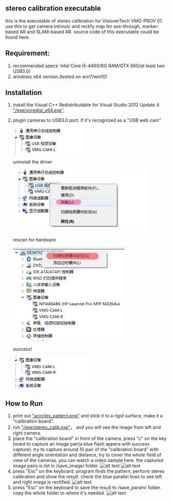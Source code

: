 ## stereo calibration executable

this is the executable of stereo calibration for VisionerTech VMG-PROV 01. use this to get camera intrinsic and rectify map for see-through, marker-based AR and SLAM-based AR. source code of this executable could be found here.

## Requirement:

1.  recommended specs: Intel Core i5-4460/8G RAM/GTX 660/at least two USB3.0/
2.  windows x64 version.(tested on win7/win10)

## Installation

1.  install the Visual C++ Redistributable for Visual Studio 2012 Update 4  ["/exe/vcredist_x64.exe"](https://github.com/flankechen/stereo_calib_executable/blob/master/exe/vcredist_x64.exe).
2.  plugin cameras to USB3.0 port. if it's recognized as a "USB web cam"

    ![alt text](https://github.com/VisionerTech/stereo_calib_executable/blob/master/readme_image/usbwebcam.png "usbwebcam")

    uninstall the driver

    ![alt text](https://github.com/VisionerTech/stereo_calib_executable/blob/master/readme_image/usbwebview2.png "usbwebview2")

    rescan for hardware

    ![alt text](https://github.com/VisionerTech/stereo_calib_executable/blob/master/readme_image/usbwebview3.png "usbwebview3")

    success!

    ![alt text](https://github.com/VisionerTech/stereo_calib_executable/blob/master/readme_image/usbwebview4.png "usbwebview4")

## How to Run
1.  print out ["acircles_pattern.png"](https://github.com/flankechen/stereo_calib_executable/blob/master/acircles_pattern.png) and stick it to a rigid surface, make it a "calibration board".
2.  run ["/exe/stereo_calib.exe"](https://github.com/flankechen/stereo_calib_executable/blob/master/exe/stereo_calib.exe)， and you will see the image from left and right camera.
3.  place the "calibration board" in front of the camera, press "c" on the key board to capture an image pair(a blue flash appera with success capture). try to capture around 10 pair of the "calibration board" with different angle orientation and distance, try to cover the whole field of view of the cameras.  you can watch a video sample here. the captured image pairs is list in /save_image/ folder.
![alt text](https://github.com/flankechen/stereo_calib_executable/blob/master/readme_image/calib_snap1.png "snap1")
![alt text](https://github.com/flankechen/stereo_calib_executable/blob/master/readme_image/calib_snap2.png "snap2")
4.  press "Esc" on the keyboard. program finds the pattern, perform stereo calibration and show the result. check the blue parallel lines to see left and right image is rectified.
![alt text](https://github.com/flankechen/stereo_calib_executable/blob/master/readme_image/rectified.png "rectified")
5.  press "Esc" on the keyboard to save the result to /save_param/ folder. copy the whole folder to where it's needed.
![alt text](https://github.com/flankechen/stereo_calib_executable/blob/master/readme_image/saved_files.png "saved_files")
